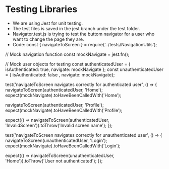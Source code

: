 # Testing Libraries
- We are using Jest for unit testing.
- The test files is saved in the jest branch under the test folder.
- Navigator.test.js is trying to test the buttom navigator for a user who want to change the page they are.
- Code: 
const { navigateToScreen } = require('../tests/NavigationUtils');

// Mock navigation function
const mockNavigate = jest.fn();

// Mock user objects for testing
const authenticatedUser = { isAuthenticated: true, navigate: mockNavigate };
const unauthenticatedUser = { isAuthenticated: false , navigate: mockNavigate};

test('navigateToScreen navigates correctly for authenticated user', () => {
  navigateToScreen(authenticatedUser, 'Home');
  expect(mockNavigate).toHaveBeenCalledWith('Home');

  navigateToScreen(authenticatedUser, 'Profile');
  expect(mockNavigate).toHaveBeenCalledWith('Profile');

  expect(() => navigateToScreen(authenticatedUser, 'InvalidScreen')).toThrow('Invalid screen name');
});

test('navigateToScreen navigates correctly for unauthenticated user', () => {
  navigateToScreen(unauthenticatedUser, 'Login');
  expect(mockNavigate).toHaveBeenCalledWith('Login');

  expect(() => navigateToScreen(unauthenticatedUser, 'Home')).toThrow('User not authenticated');
});

